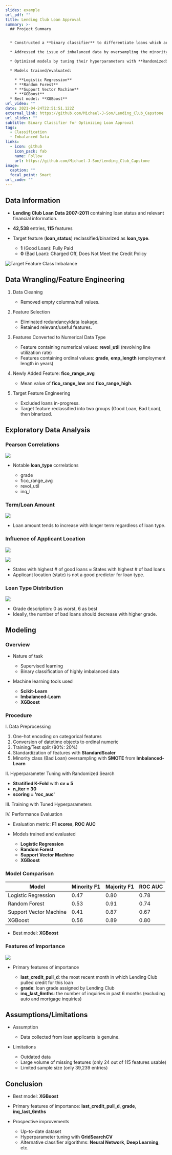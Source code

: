 ```yaml
---
slides: example
url_pdf: ""
title: Lending Club Loan Approval
summary: >-
  ## Project Summary


  * Constructed a **binary classifier** to differentiate loans which are most likely to incur loss from the rest, based on financial attributes of loan applicants.

  * Addressed the issue of imbalanced data by oversampling the minority class using **SMOTE** from **Imbalanced-Learn**.

  * Optimized models by tuning their hyperparameters with **RandomizedSearchCV**.

  * Models trained/evaluated:

    * **Logistic Regression**
    * **Random Forest**
    * **Support Vector Machine**
    * **XGBoost**
  * Best model: **XGBoost**
url_video: ""
date: 2021-04-24T22:51:51.122Z
external_link: https://github.com/Michael-J-Son/Lending_Club_Capstone
url_slides: ""
subtitle: Binary Classifier for Optimizing Loan Approval
tags:
  - Classification
  - Imbalanced Data
links:
  - icon: github
    icon_pack: fab
    name: Follow
    url: https://github.com/Michael-J-Son/Lending_Club_Capstone
image:
  caption: ""
  focal_point: Smart
url_code: ""
---
```

## Data Information

* **Lending Club Loan Data 2007-2011** containing loan status and relevant financial information.
* **42,538** entries, **115** features
* Target feature (**loan_status**) reclassified/binarized as **loan_type**.

  * **1** (Good Loan): Fully Paid
  * **0** (Bad Loan): Charged Off, Does Not Meet the Credit Policy

![](loan_type_percentage.png "Target Feature Class Imbalance")

## Data Wrangling/Feature Engineering

1. Data Cleaning

   * Removed empty columns/null values.
2. Feature Selection

   * Eliminated redundancy/data leakage.
   * Retained relevant/useful features.
3. Features Converted to Numerical Data Type

   * Feature containing numerical values: **revol_util** (revolving line utilization rate)
   * Features containing ordinal values: **grade**, **emp_length** (employment length in years)
4. Newly Added Feature: **fico_range_avg**

   * Mean value of **fico_range_low** and **fico_range_high**.
5. Target Feature Engineering

   * Excluded loans in-progress.
   * Target feature reclassified into two groups (Good Loan, Bad Loan), then binarized.

## Exploratory Data Analysis

### Pearson Correlations

![](feature_correlation.png)

* Notable **loan_type** correlations

  * grade
  * fico_range_avg
  * revol_util
  * inq_l

### Term/Loan Amount

![](term_loan_amount_relationship.png)

* Loan amount tends to increase with longer term regardless of loan type.

### Influence of Applicant Location

![](good_loan_state.png)

![](bad_loan_state.png)

* States with highest # of good loans ≈ States with highest # of bad loans
* Applicant location (state) is not a good predictor for loan type.

### Loan Type Distribution

![](loan_type_distribution.png)

* Grade description: 0 as worst, 6 as best
* Ideally, the number of bad loans should decrease with higher grade.

## Modeling

### Overview

* Nature of task

  * Supervised learning
  * Binary classification of highly imbalanced data
* Machine learning tools used

  * **Scikit-Learn**
  * **Imbalanced-Learn**
  * **XGBoost**

### Procedure

I. Data Preprocessing

1. One-hot encoding on categorical features
2. Conversion of datetime objects to ordinal numeric
3. Training/Test split (80%: 20%)
4. Standardization of features with **StandardScaler**
5. Minority class (Bad Loan) oversampling with **SMOTE** from **Imbalanced-Learn**

II. Hyperparameter Tuning with Randomized Search

* **Stratified K-Fold** with **cv = 5**
* **n_iter = 30**
* **scoring = 'roc_auc'**

III. Training with Tuned Hyperparameters

IV. Performance Evaluation

* Evaluation metric: **F1 scores**, **ROC AUC**
* Models trained and evaluated

  * **Logistic Regression**
  * **Random Forest**
  * **Support Vector Machine**
  * **XGBoost**

### Model Comparison

| Model                  | Minority F1 | Majority F1 | ROC AUC |
| ---------------------- | ----------- | ----------- | ------- |
| Logistic Regression    | 0.47        | 0.80        | 0.78    |
| Random Forest          | 0.53        | 0.91        | 0.74    |
| Support Vector Machine | 0.41        | 0.87        | 0.67    |
| XGBoost                | 0.56        | 0.89        | 0.80    |

* Best model: **XGBoost**

### Features of Importance

![](feature_importance.png)

* Primary features of importance

  * **last_credit_pull_d**: the most recent month in which Lending Club pulled credit for this loan
  * **grade**: loan grade assigned by Lending Club
  * **inq_last_6mths**: the number of inquiries in past 6 months (excluding auto and mortgage inquiries)

## Assumptions/Limitations

* Assumption

  * Data collected from loan applicants is genuine.
* Limitations

  * Outdated data
  * Large volume of missing features (only 24 out of 115 features usable)
  * Limited sample size (only 39,239 entries)

## Conclusion

* Best model: **XGBoost**
* Primary features of importance: **last_credit_pull_d**, **grade**, **inq_last_6mths**
* Prospective improvements

  * Up-to-date dataset
  * Hyperparameter tuning with **GridSearchCV**
  * Alternative classifier algorithms: **Neural Network**, **Deep Learning**, etc.